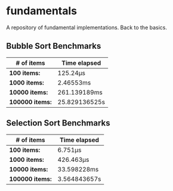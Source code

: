 # fundamentals
A repository of fundamental implementations. Back to the basics.

## Bubble Sort Benchmarks

|  # of items     | Time elapsed |
|-----------------|--------------|
|**100 items:**   | 125.24µs     |
|**1000 items:**  | 2.46553ms    |
|**10000 items:** | 261.139189ms |
|**100000 items:**| 25.829136525s|

## Selection Sort Benchmarks

|  # of items     | Time elapsed |
|-----------------|--------------|
|**100 items:**   | 6.751µs      | 
|**1000 items:**  | 426.463µs    |
|**10000 items:** | 33.598228ms  |
|**100000 items:**| 3.564843657s |
